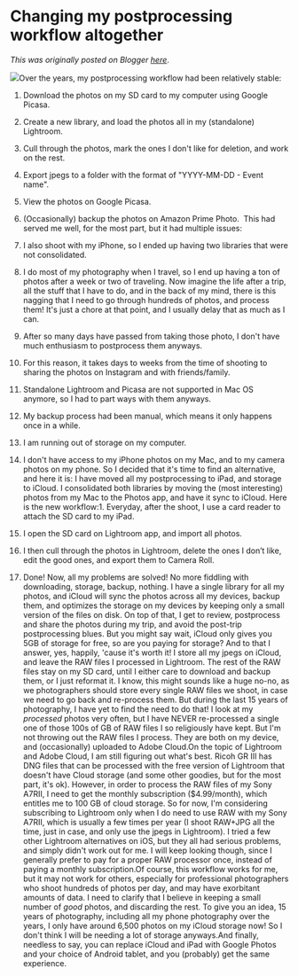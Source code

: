 # Changing my postprocessing workflow altogether

*This was originally posted on Blogger [here](https://photopensieve.blogspot.com/2020/10/changing-my-postprocessing-workflow.html)*.

![](https://blogger.googleusercontent.com/img/b/R29vZ2xl/AVvXsEhJNwt5CpzHUykx08Teds_jcwW_CREyy8yWbf-KQ6Vlpv90ODPicMiCcZ0__AdukJtaxzlWaNpyPU4FD38FPsAgAR1tXadnVjh9Q8XNeVZ4UXbyE2F6EoCw6bf5fOBK7pTRYHfpEy5j5Omg/w640-h360/workflow.001.jpeg)Over the years, my postprocessing workflow had been relatively stable: 

1. Download the photos on my SD card to my computer using Google Picasa.
2. Create a new library, and load the photos all in my (standalone) Lightroom. 
3. Cull through the photos, mark the ones I don't like for deletion, and work on the rest.
4. Export jpegs to a folder with the format of "YYYY-MM-DD - Event name".
5. View the photos on Google Picasa.
6. (Occasionally) backup the photos on Amazon Prime Photo. 
This had served me well, for the most part, but it had multiple issues:

1. I also shoot with my iPhone, so I ended up having two libraries that were not consolidated.
2. I do most of my photography when I travel, so I end up having a ton of photos after a week or two of traveling. Now imagine the life after a trip, all the stuff that I have to do, and in the back of my mind, there is this nagging that I need to go through hundreds of photos, and process them! It's just a chore at that point, and I usually delay that as much as I can.
3. After so many days have passed from taking those photo, I don't have much enthusiasm to postprocess them anyways.
4. For this reason, it takes days to weeks from the time of shooting to sharing the photos on Instagram and with friends/family.
5. Standalone Lightroom and Picasa are not supported in Mac OS anymore, so I had to part ways with them anyways.
6. My backup process had been manual, which means it only happens once in a while.
7. I am running out of storage on my computer.
8. I don't have access to my iPhone photos on my Mac, and to my camera photos on my phone.
So I decided that it's time to find an alternative, and here it is: I have moved all my postprocessing to iPad, and storage to iCloud. I consolidated both libraries by moving the (most interesting) photos from my Mac to the Photos app, and have it sync to iCloud. Here is the new workflow:1. Everyday, after the shoot, I use a card reader to attach the SD card to my iPad. 
2. I open the SD card on Lightroom app, and import all photos. 
3. I then cull through the photos in Lightroom, delete the ones I don’t like, edit the good ones, and export them to Camera Roll.
4. Done!
Now, all my problems are solved! No more fiddling with downloading, storage, backup, nothing. I have a single library for all my photos, and iCloud will sync the photos across all my devices, backup them, and optimizes the storage on my devices by keeping only a small version of the files on disk. On top of that, I get to review, postprocess and share the photos during my trip, and avoid the post-trip postprocessing blues. But you might say wait, iCloud only gives you 5GB of storage for free, so are you paying for storage? And to that I answer, yes, happily, 'cause it's worth it! I store all my jpegs on iCloud, and leave the RAW files I processed in Lightroom. The rest of the RAW files stay on my SD card, until I either care to download and backup them, or I just reformat it. I know, this might sounds like a huge no-no, as we photographers should store every single RAW files we shoot, in case we need to go back and re-process them. But during the last 15 years of photography, I have yet to find the need to do that! I look at my *processed* photos very often, but I have NEVER re-processed a single one of those 100s of GB of RAW files I so religiously have kept. But I'm not throwing out the RAW files I process. They are both on my device, and (occasionally) uploaded to Adobe Cloud.On the topic of Lightroom and Adobe Cloud, I am still figuring out what's best. Ricoh GR III has DNG files that can be processed with the free version of Lightroom that doesn't have Cloud storage (and some other goodies, but for the most part, it's ok). However, in order to process the RAW files of my Sony A7RII, I need to get the monthly subscription (\$4.99/month), which entitles me to 100 GB of cloud storage. So for now, I'm considering subscribing to Lightroom only when I do need to use RAW with my Sony A7RII, which is usually a few times per year (I shoot RAW+JPG all the time, just in case, and only use the jpegs in Lightroom). I tried a few other Lightroom alternatives on iOS, but they all had serious problems, and simply didn't work out for me. I will keep looking though, since I generally prefer to pay for a proper RAW processor once, instead of paying a monthly subscription.Of course, this workflow works for me, but it may not work for others, especially for professional photographers who shoot hundreds of photos per day, and may have exorbitant amounts of data. I need to clarify that I believe in keeping a small number of *good* photos, and discarding the rest. To give you an idea, 15 years of photography, including all my phone photography over the years, I only have around 6,500 photos on my iCloud storage now! So I don't think I will be needing a lot of storage anyways.And finally, needless to say, you can replace iCloud and iPad with Google Photos and your choice of Android tablet, and you (probably) get the same experience.